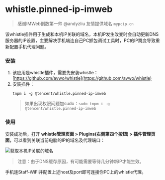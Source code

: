 # whistle.pinned-ip-imweb
> 感谢IMWeb倒数第一帅 @andyzliu 友情提供域名 `mypcip.cn`

该whistle插件用于生成和本机IP关联的域名，本机IP发生改变时会自动更新DNS服务器的IP设置，主要解决手机端连自己PC抓包调试工具时，PC的IP跳变导致重新配置手机代理问题。

### 安装
1. 该应用是whistle插件，需要先安装whistle：[https://github.com/avwo/whistle](https://github.com/avwo/whistle)
2. 安装插件：
    ```
    tnpm i -g @tencent/whistle.pinned-ip-imweb
    ```
    > 如果出现权限问题加sudo：`sudo tnpm i -g @tencent/whistle.pinned-ip-imweb`

### 使用

安装成功后，打开 **whistle管理页面 > Plugins(右侧第四个按钮) > 插件管理页面**，可以看到关联当前电脑的IP的域名及代理端口：

![获取本机IP关联的域名](https://user-images.githubusercontent.com/11450939/50882222-07dd5c00-141f-11e9-9a08-1d997120a04a.png)

> 注意：由于DNS缓存原因，有可能需要等待几分钟新IP才能生效。

手机连Staff-WiFi并配置上述host及port即可连接你PC上的whistle代理。
